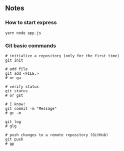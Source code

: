 ## Notes


### How to start express

```shell
yarn node app.js
```

### Git basic commands

```shell
# initialize a repository (only for the first time)
git init

# add file
git add <FILE,>
# or ga

# verify status
git status
# or gst

# I know!
git commit -m "Message" 
# gc -m

git log
# glg

# push changes to a remote repository (GitHub)
git push
# gp
``` 